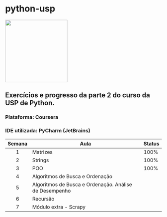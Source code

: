 # python-usp

<img src="http://scs.usp.br/identidadevisual/wp-content/uploads/2013/08/usp-logo-png.png" width="200">

## Exercícios e progresso da parte 2 do curso da USP de Python.

### Plataforma: Coursera

### IDE utilizada:  PyCharm (JetBrains)

| Semana | Aula | Status | 
| :--: | ---------------------------------------------------------------------------------------------------------------------------------------------------------------- | -------------------------------------------------------------------------------------------------------------------------------------------------------- |
|  1   | Matrizes | 100%
|  2   | Strings | 100% 
|  3  | POO | 100%
|  4   | Algoritmos de Busca e Ordenação|
|  5   | Algoritmos de Busca e Ordenação. Análise de Desempenho |
|  6   | Recursão |
|  7   | Módulo extra - Scrapy |
